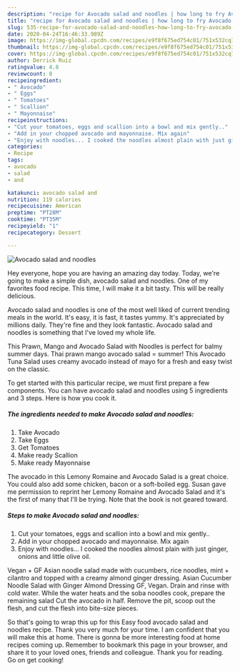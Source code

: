 ```yaml
---
description: "recipe for Avocado salad and noodles | how long to fry Avocado salad and noodles"
title: "recipe for Avocado salad and noodles | how long to fry Avocado salad and noodles"
slug: 535-recipe-for-avocado-salad-and-noodles-how-long-to-fry-avocado-salad-and-noodles
date: 2020-04-24T16:46:33.989Z
image: https://img-global.cpcdn.com/recipes/e9f8f675ed754c01/751x532cq70/avocado-salad-and-noodles-recipe-main-photo.jpg
thumbnail: https://img-global.cpcdn.com/recipes/e9f8f675ed754c01/751x532cq70/avocado-salad-and-noodles-recipe-main-photo.jpg
cover: https://img-global.cpcdn.com/recipes/e9f8f675ed754c01/751x532cq70/avocado-salad-and-noodles-recipe-main-photo.jpg
author: Derrick Ruiz
ratingvalue: 4.8
reviewcount: 8
recipeingredient:
- " Avocado"
- " Eggs"
- " Tomatoes"
- " Scallion"
- " Mayonnaise"
recipeinstructions:
- "Cut your tomatoes, eggs and scallion into a bowl and mix gently.."
- "Add in your chopped avocado and mayonnaise. Mix again"
- "Enjoy with noodles... I cooked the noodles almost plain with just ginger, onions and little olive oil."
categories:
- Recipe
tags:
- avocado
- salad
- and

katakunci: avocado salad and 
nutrition: 119 calories
recipecuisine: American
preptime: "PT28M"
cooktime: "PT35M"
recipeyield: "1"
recipecategory: Dessert

---
```



![Avocado salad and noodles](https://img-global.cpcdn.com/recipes/e9f8f675ed754c01/751x532cq70/avocado-salad-and-noodles-recipe-main-photo.jpg)

Hey everyone, hope you are having an amazing day today. Today, we're going to make a simple dish, avocado salad and noodles. One of my favorites food recipe. This time, I will make it a bit tasty. This will be really delicious.

Avocado salad and noodles is one of the most well liked of current trending meals in the world. It's easy, it is fast, it tastes yummy. It's appreciated by millions daily. They're fine and they look fantastic. Avocado salad and noodles is something that I've loved my whole life.

This Prawn, Mango and Avocado Salad with Noodles is perfect for balmy summer days. Thai prawn mango avocado salad = summer! This Avocado Tuna Salad uses creamy avocado instead of mayo for a fresh and easy twist on the classic.


To get started with this particular recipe, we must first prepare a few components. You can have avocado salad and noodles using 5 ingredients and 3 steps. Here is how you cook it.

<!--inarticleads1-->

##### The ingredients needed to make Avocado salad and noodles:

1. Take  Avocado
1. Take  Eggs
1. Get  Tomatoes
1. Make ready  Scallion
1. Make ready  Mayonnaise


The avocado in this Lemony Romaine and Avocado Salad is a great choice. You could also add some chicken, bacon or a soft-boiled egg. Susan gave me permission to reprint her Lemony Romaine and Avocado Salad and it&#39;s the first of many that I&#39;ll be trying. Note that the book is not geared toward. 

<!--inarticleads2-->

##### Steps to make Avocado salad and noodles:

1. Cut your tomatoes, eggs and scallion into a bowl and mix gently..
1. Add in your chopped avocado and mayonnaise. Mix again
1. Enjoy with noodles... I cooked the noodles almost plain with just ginger, onions and little olive oil.


Vegan + GF Asian noodle salad made with cucumbers, rice noodles, mint + cilantro and topped with a creamy almond ginger dressing. Asian Cucumber Noodle Salad with Ginger Almond Dressing GF, Vegan. Drain and rinse with cold water. While the water heats and the soba noodles cook, prepare the remaining salad Cut the avocado in half. Remove the pit, scoop out the flesh, and cut the flesh into bite-size pieces. 

So that's going to wrap this up for this Easy food avocado salad and noodles recipe. Thank you very much for your time. I am confident that you will make this at home. There is gonna be more interesting food at home recipes coming up. Remember to bookmark this page in your browser, and share it to your loved ones, friends and colleague. Thank you for reading. Go on get cooking!
